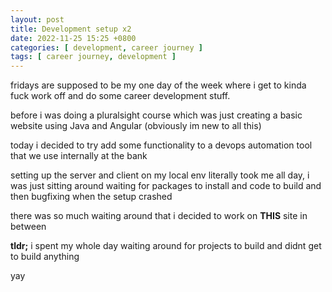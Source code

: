 ```yaml
---
layout: post
title: Development setup x2
date: 2022-11-25 15:25 +0800
categories: [ development, career journey ]
tags: [ career journey, development ]
---
```


fridays are supposed to be my one day of the week where i get to kinda fuck work off and do some career development stuff.

before i was doing a pluralsight course which was just creating a basic website using Java and Angular (obviously im new to all this)

today i decided to try add some functionality to a devops automation tool that we use internally at the bank

setting up the server and client on my local env literally took me all day, i was just sitting around waiting for packages to install and code to build and then bugfixing when the setup crashed

there was so much waiting around that i decided to work on **THIS** site in between

**tldr;** i spent my whole day waiting around for projects to build and didnt get to build anything

yay
